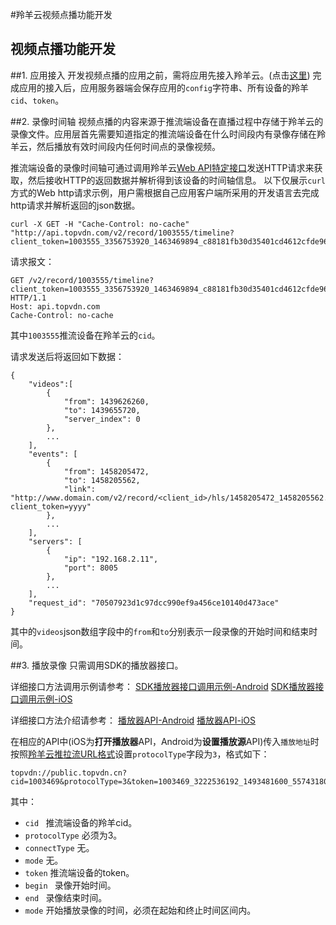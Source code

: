 #羚羊云视频点播功能开发

## 视频点播功能开发

##1. 应用接入
开发视频点播的应用之前，需将应用先接入羚羊云。(点击[这里](http://doc.topvdn.com/api/index.html#!public-doc/appfunc_joinup.md))
完成应用的接入后，应用服务器端会保存应用的`config`字符串、所有设备的羚羊`cid`、`token`。

##2. 录像时间轴
视频点播的内容来源于推流端设备在直播过程中存储于羚羊云的录像文件。应用层首先需要知道指定的推流端设备在什么时间段内有录像存储在羚羊云，然后播放有效时间段内任何时间点的录像视频。

推流端设备的录像时间轴可通过调用羚羊云[Web API特定接口](http://doc.topvdn.com/api/index.html#!public-doc/Web-API/web_api_v2_record_loop.md)发送HTTP请求来获取，然后接收HTTP的返回数据并解析得到该设备的时间轴信息。
以下仅展示`curl`方式的Web http请求示例，用户需根据自己应用客户端所采用的开发语言去完成http请求并解析返回的json数据。
```
curl -X GET -H "Cache-Control: no-cache" "http://api.topvdn.com/v2/record/1003555/timeline?client_token=1003555_3356753920_1463469894_c88181fb30d35401cd4612cfde96a4d2"
```

请求报文：
```
GET /v2/record/1003555/timeline?client_token=1003555_3356753920_1463469894_c88181fb30d35401cd4612cfde96a4d2 HTTP/1.1
Host: api.topvdn.com
Cache-Control: no-cache
```
其中`1003555`推流设备在羚羊云的`cid`。

请求发送后将返回如下数据：
```
{
	"videos":[
		{
			"from": 1439626260,
			"to": 1439655720,
			"server_index": 0
		},
		...
	],
	"events": [
		{
			"from": 1458205472,
			"to": 1458205562,
			"link": "http://www.domain.com/v2/record/<client_id>/hls/1458205472_1458205562.m3u8?client_token=yyyy"
		},
		...
	],
	"servers": [
		{
			"ip": "192.168.2.11",
			"port": 8005
		},
		...
    ],
	"request_id": "70507923d1c97dcc990ef9a456ce10140d473ace"
}
```
其中的`videos`json数组字段中的`from`和`to`分别表示一段录像的开始时间和结束时间。


##3. 播放录像
只需调用SDK的播放器接口。

详细接口方法调用示例请参考：
[SDK播放器接口调用示例-Android](http://doc.topvdn.com/api/index.html#!public-doc/SDK-Android/android_guide_player.md)
[SDK播放器接口调用示例-iOS](http://doc.topvdn.com/api/index.html#!public-doc/SDK-iOS/ios_guide_player.md)

详细接口方法介绍请参考：
[播放器API-Android](http://doc.topvdn.com/api/index.html#!public-doc/SDK-Android/android_api_player.md)
[播放器API-iOS](http://doc.topvdn.com/api/index.html#!public-doc/SDK-iOS/ios_api_player.md)

在相应的API中(iOS为**打开播放器**API，Android为**设置播放源**API)传入`播放地址`时按照[羚羊云推拉流URL格式](http://doc.topvdn.com/api/index.html#!public-doc/url_format.md#3.3_QSTP%E6%8B%89%E5%8F%96%E5%BD%95%E5%83%8F%E6%B5%81%E7%A4%BA%E4%BE%8B)设置`protocolType`字段为`3`，格式如下：
```
topvdn://public.topvdn.cn?cid=1003469&protocolType=3&token=1003469_3222536192_1493481600_5574318032e39b62063d98e6bff50069&begin=1464082941&end=1464086522&play=0
```

其中：
- `cid ` 推流端设备的羚羊cid。
- `protocolType` 必须为3。
- `connectType` 无。
- `mode` 无。
- `token` 推流端设备的token。
- `begin ` 录像开始时间。
- `end ` 录像结束时间。
- `mode`  开始播放录像的时间，必须在起始和终止时间区间内。
